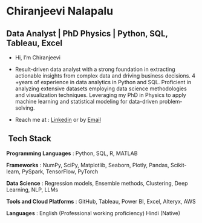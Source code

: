 # Chiranjeevi Nalapalu

## Data Analyst | PhD Physics | Python, SQL, Tableau, Excel

- Hi, I’m Chiranjeevi

- Result-driven data analyst with a strong foundation in extracting actionable insights from complex data and driving business decisions. 4 +years of experience in data analytics in Python and SQL. Proficient in analyzing extensive datasets employing data science methodologies and visualization techniques. Leveraging my PhD in Physics to apply machine learning and statistical modeling for data-driven problem-solving.

- Reach me at : [Linkedin](https://www.linkedin.com/in/nalapalu/) or by [Email](chiran.nalapalu@gmail.com) 


<h2> &nbsp;Tech Stack</h2>

**Programming Languages** : Python, SQL, R, MATLAB

**Frameworks** : NumPy, SciPy, Matplotlib, Seaborn, Plotly, Pandas, Scikit-learn, PySpark, TensorFlow, PyTorch

**Data Science** : Regression models, Ensemble methods, Clustering, Deep Learning, NLP, LLMs

**Tools and Cloud Platforms** : GitHub, Tableau, Power BI, Excel, Alteryx, AWS

**Languages** : English (Professional working proficiency) Hindi (Native)
<!---
--->
